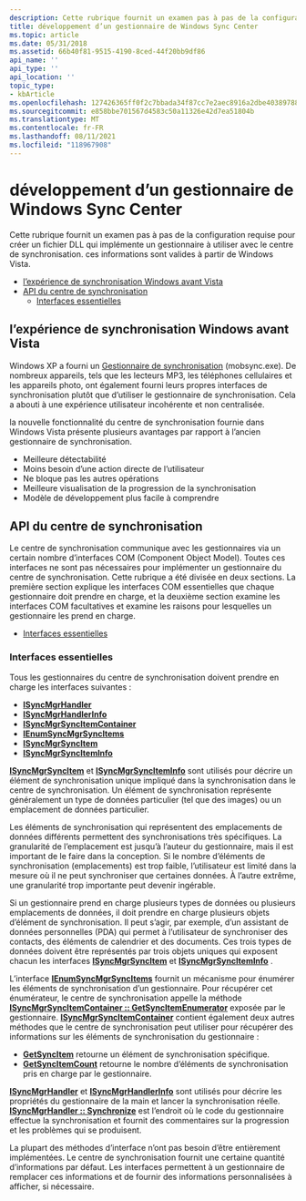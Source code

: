```yaml
---
description: Cette rubrique fournit un examen pas à pas de la configuration requise pour créer un fichier DLL qui implémente un gestionnaire à utiliser avec le centre de synchronisation. ces informations sont valides à partir de Windows Vista.
title: développement d’un gestionnaire de Windows Sync Center
ms.topic: article
ms.date: 05/31/2018
ms.assetid: 66b40f81-9515-4190-8ced-44f20bb9df86
api_name: ''
api_type: ''
api_location: ''
topic_type:
- kbArticle
ms.openlocfilehash: 127426365ff0f2c7bbada34f87cc7e2aec8916a2dbe4038978835aa61b179cf6
ms.sourcegitcommit: e858bbe701567d4583c50a11326e42d7ea51804b
ms.translationtype: MT
ms.contentlocale: fr-FR
ms.lasthandoff: 08/11/2021
ms.locfileid: "118967908"
---
```

# <a name="developing-a-windows-sync-center-handler"></a>développement d’un gestionnaire de Windows Sync Center

Cette rubrique fournit un examen pas à pas de la configuration requise pour créer un fichier DLL qui implémente un gestionnaire à utiliser avec le centre de synchronisation. ces informations sont valides à partir de Windows Vista.

-   [l’expérience de synchronisation Windows avant Vista](#the-windows-synchronization-experience-before-vista)
-   [API du centre de synchronisation](#sync-center-apis)
    -   [Interfaces essentielles](#essential-interfaces)

## <a name="the-windows-synchronization-experience-before-vista"></a>l’expérience de synchronisation Windows avant Vista

Windows XP a fourni un [Gestionnaire de synchronisation](syncmgr-start-page.md) (mobsync.exe). De nombreux appareils, tels que les lecteurs MP3, les téléphones cellulaires et les appareils photo, ont également fourni leurs propres interfaces de synchronisation plutôt que d’utiliser le gestionnaire de synchronisation. Cela a abouti à une expérience utilisateur incohérente et non centralisée.

la nouvelle fonctionnalité du centre de synchronisation fournie dans Windows Vista présente plusieurs avantages par rapport à l’ancien gestionnaire de synchronisation.

-   Meilleure détectabilité
-   Moins besoin d’une action directe de l’utilisateur
-   Ne bloque pas les autres opérations
-   Meilleure visualisation de la progression de la synchronisation
-   Modèle de développement plus facile à comprendre

## <a name="sync-center-apis"></a>API du centre de synchronisation

Le centre de synchronisation communique avec les gestionnaires via un certain nombre d’interfaces COM (Component Object Model). Toutes ces interfaces ne sont pas nécessaires pour implémenter un gestionnaire du centre de synchronisation. Cette rubrique a été divisée en deux sections. La première section explique les interfaces COM essentielles que chaque gestionnaire doit prendre en charge, et la deuxième section examine les interfaces COM facultatives et examine les raisons pour lesquelles un gestionnaire les prend en charge.

-   [Interfaces essentielles](#essential-interfaces)

### <a name="essential-interfaces"></a>Interfaces essentielles

Tous les gestionnaires du centre de synchronisation doivent prendre en charge les interfaces suivantes :

-   [**ISyncMgrHandler**](/windows/desktop/api/Syncmgr/nn-syncmgr-isyncmgrhandler)
-   [**ISyncMgrHandlerInfo**](/windows/desktop/api/Syncmgr/nn-syncmgr-isyncmgrhandlerinfo)
-   [**ISyncMgrSyncItemContainer**](/windows/desktop/api/Syncmgr/nn-syncmgr-isyncmgrsyncitemcontainer)
-   [**IEnumSyncMgrSyncItems**](/windows/desktop/api/Syncmgr/nn-syncmgr-ienumsyncmgrsyncitems)
-   [**ISyncMgrSyncItem**](/windows/desktop/api/Syncmgr/nn-syncmgr-isyncmgrsyncitem)
-   [**ISyncMgrSyncItemInfo**](/windows/desktop/api/Syncmgr/nn-syncmgr-isyncmgrsynciteminfo)

[**ISyncMgrSyncItem**](/windows/desktop/api/Syncmgr/nn-syncmgr-isyncmgrsyncitem) et [**ISyncMgrSyncItemInfo**](/windows/desktop/api/Syncmgr/nn-syncmgr-isyncmgrsynciteminfo) sont utilisés pour décrire un élément de synchronisation unique impliqué dans la synchronisation dans le centre de synchronisation. Un élément de synchronisation représente généralement un type de données particulier (tel que des images) ou un emplacement de données particulier.

Les éléments de synchronisation qui représentent des emplacements de données différents permettent des synchronisations très spécifiques. La granularité de l’emplacement est jusqu’à l’auteur du gestionnaire, mais il est important de le faire dans la conception. Si le nombre d’éléments de synchronisation (emplacements) est trop faible, l’utilisateur est limité dans la mesure où il ne peut synchroniser que certaines données. À l’autre extrême, une granularité trop importante peut devenir ingérable.

Si un gestionnaire prend en charge plusieurs types de données ou plusieurs emplacements de données, il doit prendre en charge plusieurs objets d’élément de synchronisation. Il peut s’agir, par exemple, d’un assistant de données personnelles (PDA) qui permet à l’utilisateur de synchroniser des contacts, des éléments de calendrier et des documents. Ces trois types de données doivent être représentés par trois objets uniques qui exposent chacun les interfaces [**ISyncMgrSyncItem**](/windows/desktop/api/Syncmgr/nn-syncmgr-isyncmgrsyncitem) et [**ISyncMgrSyncItemInfo**](/windows/desktop/api/Syncmgr/nn-syncmgr-isyncmgrsynciteminfo) .

L’interface [**IEnumSyncMgrSyncItems**](/windows/desktop/api/Syncmgr/nn-syncmgr-ienumsyncmgrsyncitems) fournit un mécanisme pour énumérer les éléments de synchronisation d’un gestionnaire. Pour récupérer cet énumérateur, le centre de synchronisation appelle la méthode [**ISyncMgrSyncItemContainer :: GetSyncItemEnumerator**](/windows/desktop/api/Syncmgr/nf-syncmgr-isyncmgrsyncitemcontainer-getsyncitemenumerator) exposée par le gestionnaire. [**ISyncMgrSyncItemContainer**](/windows/desktop/api/Syncmgr/nn-syncmgr-isyncmgrsyncitemcontainer) contient également deux autres méthodes que le centre de synchronisation peut utiliser pour récupérer des informations sur les éléments de synchronisation du gestionnaire :

-   [**GetSyncItem**](/windows/desktop/api/Syncmgr/nf-syncmgr-isyncmgrsyncitemcontainer-getsyncitem) retourne un élément de synchronisation spécifique.
-   [**GetSyncItemCount**](/windows/desktop/api/Syncmgr/nf-syncmgr-isyncmgrsyncitemcontainer-getsyncitemcount) retourne le nombre d’éléments de synchronisation pris en charge par le gestionnaire.

[**ISyncMgrHandler**](/windows/desktop/api/Syncmgr/nn-syncmgr-isyncmgrhandler) et [**ISyncMgrHandlerInfo**](/windows/desktop/api/Syncmgr/nn-syncmgr-isyncmgrhandlerinfo) sont utilisés pour décrire les propriétés du gestionnaire de la main et lancer la synchronisation réelle. [**ISyncMgrHandler :: Synchronize**](/windows/desktop/api/Syncmgr/nf-syncmgr-isyncmgrhandler-synchronize) est l’endroit où le code du gestionnaire effectue la synchronisation et fournit des commentaires sur la progression et les problèmes qui se produisent.

La plupart des méthodes d’interface n’ont pas besoin d’être entièrement implémentées. Le centre de synchronisation fournit une certaine quantité d’informations par défaut. Les interfaces permettent à un gestionnaire de remplacer ces informations et de fournir des informations personnalisées à afficher, si nécessaire.

 

 



